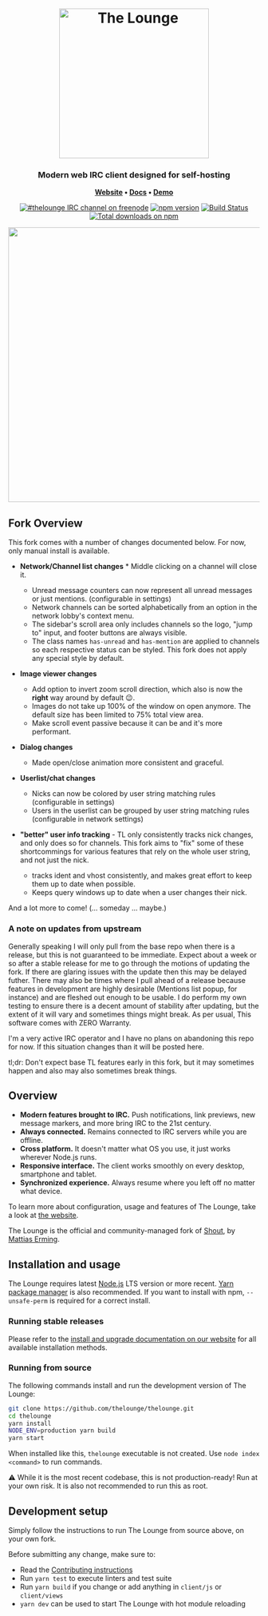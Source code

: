 <h1 align="center">
	<img
		width="300"
		alt="The Lounge"
		src="https://raw.githubusercontent.com/thelounge/thelounge/master/client/img/logo-vertical-transparent-bg.svg?sanitize=true">
</h1>

<h3 align="center">
	Modern web IRC client designed for self-hosting
</h3>

<p align="center">
	<strong>
		<a href="https://thelounge.chat/">Website</a>
		•
		<a href="https://thelounge.chat/docs">Docs</a>
		•
		<a href="https://demo.thelounge.chat/">Demo</a>
	</strong>
</p>
<p align="center">
	<a href="https://demo.thelounge.chat/"><img
		alt="#thelounge IRC channel on freenode"
		src="https://img.shields.io/badge/freenode-%23thelounge-415364.svg?colorA=ff9e18"></a>
	<a href="https://yarn.pm/thelounge"><img
		alt="npm version"
		src="https://img.shields.io/npm/v/thelounge.svg?colorA=333a41&maxAge=3600"></a>
	<a href="https://github.com/thelounge/thelounge/actions"><img
		alt="Build Status"
		src="https://github.com/thelounge/thelounge/workflows/Build/badge.svg"></a>
	<a href="https://npm-stat.com/charts.html?package=thelounge&from=2016-02-12"><img
		alt="Total downloads on npm"
		src="https://img.shields.io/npm/dy/thelounge.svg?colorA=333a41&colorB=007dc7&maxAge=3600&label=Downloads"></a>
</p>

<p align="center">
	<img src="https://raw.githubusercontent.com/thelounge/thelounge.github.io/master/img/thelounge-screenshot.png" width="550">
</p>

## Fork Overview

This fork comes with a number of changes documented below. For now, only manual install is available.

- **Network/Channel list changes** \* Middle clicking on a channel will close it.

  - Unread message counters can now represent all unread messages or just mentions. (configurable in settings)
  - Network channels can be sorted alphabetically from an option in the network lobby's context menu.
  - The sidebar's scroll area only includes channels so the logo, "jump to" input, and footer buttons are always visible.
  - The class names `has-unread` and `has-mention` are applied to channels so each respective status can be styled. This fork does not apply any special style by default.

- **Image viewer changes**

  - Add option to invert zoom scroll direction, which also is now the **right** way around by default 😉.
  - Images do not take up 100% of the window on open anymore. The default size has been limited to 75% total view area.
  - Make scroll event passive because it can be and it's more performant.

- **Dialog changes**

  - Made open/close animation more consistent and graceful.

- **Userlist/chat changes**

  - Nicks can now be colored by user string matching rules (configurable in settings)
  - Users in the userlist can be grouped by user string matching rules (configurable in network settings)

- **"better" user info tracking** - TL only consistently tracks nick changes, and only does so for channels. This fork aims to "fix" some of these shortcommings for various features that rely on the whole user string, and not just the nick.

  - tracks ident and vhost consistently, and makes great effort to keep them up to date when possible.
  - Keeps query windows up to date when a user changes their nick.

And a lot more to come! (... someday ... maybe.)

### A note on updates from upstream

Generally speaking I will only pull from the base repo when there is a release, but this is not guaranteed to be immediate. Expect about a week or so after a stable release for me to go through the motions of updating the fork. If there are glaring issues with the update then this may be delayed futher. There may also be times where I pull ahead of a release because features in development are highly desirable (Mentions list popup, for instance) and are fleshed out enough to be usable. I do perform my own testing to ensure there is a decent amount of stability after updating, but the extent of it will vary and sometimes things might break. As per usual, This software comes with ZERO Warranty.

I'm a very active IRC operator and I have no plans on abandoning this repo for now. If this situation changes than it will be posted here.

tl;dr: Don't expect base TL features early in this fork, but it may sometimes happen and also may also sometimes break things.

## Overview

- **Modern features brought to IRC.** Push notifications, link previews, new message markers, and more bring IRC to the 21st century.
- **Always connected.** Remains connected to IRC servers while you are offline.
- **Cross platform.** It doesn't matter what OS you use, it just works wherever Node.js runs.
- **Responsive interface.** The client works smoothly on every desktop, smartphone and tablet.
- **Synchronized experience.** Always resume where you left off no matter what device.

To learn more about configuration, usage and features of The Lounge, take a look at [the website](https://thelounge.chat).

The Lounge is the official and community-managed fork of [Shout](https://github.com/erming/shout), by [Mattias Erming](https://github.com/erming).

## Installation and usage

The Lounge requires latest [Node.js](https://nodejs.org/) LTS version or more recent.
[Yarn package manager](https://yarnpkg.com/) is also recommended.
If you want to install with npm, `--unsafe-perm` is required for a correct install.

### Running stable releases

Please refer to the [install and upgrade documentation on our website](https://thelounge.chat/docs/install-and-upgrade) for all available installation methods.

### Running from source

The following commands install and run the development version of The Lounge:

```sh
git clone https://github.com/thelounge/thelounge.git
cd thelounge
yarn install
NODE_ENV=production yarn build
yarn start
```

When installed like this, `thelounge` executable is not created. Use `node index <command>` to run commands.

⚠️ While it is the most recent codebase, this is not production-ready! Run at
your own risk. It is also not recommended to run this as root.

## Development setup

Simply follow the instructions to run The Lounge from source above, on your own
fork.

Before submitting any change, make sure to:

- Read the [Contributing instructions](https://github.com/thelounge/thelounge/blob/master/.github/CONTRIBUTING.md#contributing)
- Run `yarn test` to execute linters and test suite
- Run `yarn build` if you change or add anything in `client/js` or `client/views`
- `yarn dev` can be used to start The Lounge with hot module reloading
